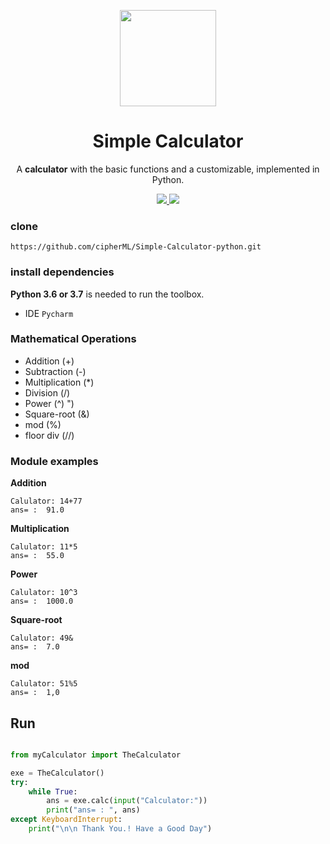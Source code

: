 <p align="center">
  <img src="https://user-images.githubusercontent.com/73163292/96565392-edb5fa80-12e1-11eb-83ff-96165e14688f.png" width="154">
  <h1 align="center">Simple Calculator</h1>
  <p align="center">A <b>calculator</b> with the basic functions and a customizable, implemented in Python.</p>
  
  <p align="center">
    <a href="https://www.python.org/">
    	<img src="https://img.shields.io/badge/built%20with-Python3-red.svg" />
    </a>
    <a href="https://github.com/cipherML?tab=projects">
    	<img src="https://img.shields.io/badge/Author-Mayur%20Pawar-lightgrey" />
    </a>

 
### clone
`https://github.com/cipherML/Simple-Calculator-python.git`

### install dependencies
**Python 3.6 or 3.7** is needed to run the toolbox.
- IDE `Pycharm`

### Mathematical Operations
-    Addition (+) 
-    Subtraction (-)
-    Multiplication (*)
-    Division (/)
-    Power (^) ")
-    Square-root (&)
-    mod (%)
-   floor div (//)
 
### Module examples
**Addition**

    Calulator: 14+77
    ans= :  91.0
**Multiplication**

    Calulator: 11*5
    ans= :  55.0
**Power**

    Calulator: 10^3
    ans= :  1000.0
**Square-root**

    Calulator: 49&
    ans= :  7.0
**mod**

    Calulator: 51%5
    ans= :  1,0
    
## Run
```python

from myCalculator import TheCalculator

exe = TheCalculator()
try:
    while True:
        ans = exe.calc(input("Calculator:"))
        print("ans= : ", ans)
except KeyboardInterrupt:
    print("\n\n Thank You.! Have a Good Day")
```
